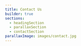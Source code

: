 ```yaml
---
title: Contact Us
builder: true
sections:
  - headingSection
  - parallaxSection
  - contactSection
parallaxImage: images/contact.jpg
---
```

